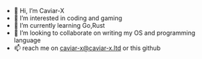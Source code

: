- 👋 Hi, I’m Caviar-X
- 👀 I’m interested in coding and gaming
- 🌱 I’m currently learning Go,Rust
- 💞️ I’m looking to collaborate on writing my OS and programming language
- 📫 reach me on [caviar-x@caviar-x.ltd](mailto:caviar-x@caviar-x.ltd) or this github

<!---
Caviar-X/Caviar-X is a ✨ special ✨ repository because its `README.md` (this file) appears on your GitHub profile.
You can click the Preview link to take a look at your changes.
--->

